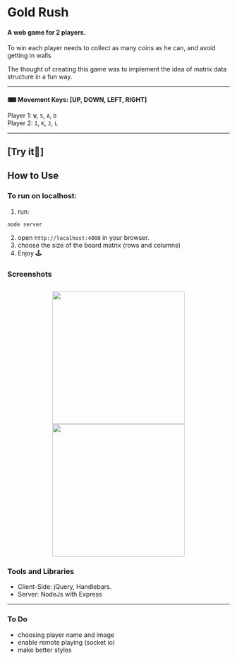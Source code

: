 # Gold Rush 

#### A web game for 2 players.

To win each player needs to collect as many coins as he can, and avoid getting in walls 

The thought of creating this game was to implement the idea of matrix data structure in a fun way.

---

#### ⌨ Movement Keys: [UP, DOWN, LEFT, RIGHT]

Player 1: `W`, `S`, `A`, `D`<br>
Player 2: `I`, `K`, `J`, `L`

---
## [Try it🍿]

## How to Use

### To run on localhost:

1. run:

```
node server
```

2. open `http://localhost:4000` in your browser.
3. choose the size of the board matrix (rows and columns)
4. Enjoy 🕹

### Screenshots

## <p align="center"><img src="https://res.cloudinary.com/dnngdbnuq/image/upload/v1612436217/Screen_Shot_2021-02-04_at_12.55.21_PM_dlarxb.png" width="300" /> <img src="https://res.cloudinary.com/dnngdbnuq/image/upload/v1612436208/Screen_Shot_2021-02-04_at_12.55.58_PM_wypoqy.png" width="300"> </p>



### Tools and Libraries

- Client-Side: jQuery, Handlebars.
- Server: NodeJs with Express

---

### To Do

- choosing player name and image
- enable remote playing (socket io)
- make better styles
